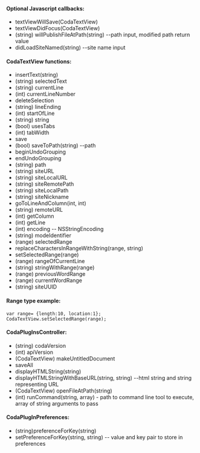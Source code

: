 #### Optional Javascript callbacks:

- textViewWillSave(CodaTextView)
- textViewDidFocus(CodaTextView)
- (string) willPublishFileAtPath(string) --path input, modified path return value
- didLoadSiteNamed(string) --site name input

#### CodaTextView functions:

- insertText(string)
- (string) selectedText
- (string) currentLine
- (int) currentLineNumber
- deleteSelection
- (string) lineEnding
- (int) startOfLine
- (string) string
- (bool) usesTabs
- (int) tabWidth
- save
- (bool) saveToPath(string) --path
- beginUndoGrouping
- endUndoGrouping
- (string) path
- (string) siteURL
- (string) siteLocalURL
- (string) siteRemotePath
- (string) siteLocalPath
- (string) siteNickname
- goToLineAndColumn(int, int)
- (string) remoteURL
- (int) getColumn
- (int) getLine
- (int) encoding -- NSStringEncoding
- (string) modeIdentifier
- (range) selectedRange
- replaceCharactersInRangeWithString(range, string)
- setSelectedRange(range)
- (range) rangeOfCurrentLine
- (string) stringWithRange(range)
- (range) previousWordRange
- (range) currentWordRange
- (string) siteUUID

#### Range type example:

```
var range= {length:10, location:1};
CodaTextView.setSelectedRange(range);
```

#### CodaPlugInsController:

- (string) codaVersion
- (int) apiVersion
- (CodaTextView) makeUntitledDocument
- saveAll
- displayHTMLString(string)
- displayHTMLStringWithBaseURL(string, string) --html string and string representing URL
- (CodaTextView) openFileAtPath(string)
- (int) runCommand(string, array) - path to command line tool to execute, array of string arguments to pass 


#### CodaPlugInPreferences:

- (string)preferenceForKey(string)
- setPreferenceForKey(string, string) -- value and key pair to store in preferences

